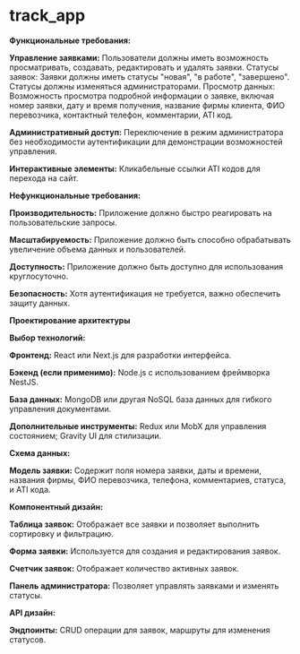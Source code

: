 # track_app

**Функциональные требования:**

**Управление заявками:** Пользователи должны иметь возможность просматривать, создавать, редактировать и удалять заявки.
Статусы заявок: Заявки должны иметь статусы "новая", "в работе", "завершено". Статусы должны изменяться администраторами.
Просмотр данных: Возможность просмотра подробной информации о заявке, включая номер заявки, дату и время получения, название фирмы клиента, ФИО перевозчика, контактный телефон, комментарии, ATI код.

**Административный доступ:** Переключение в режим администратора без необходимости аутентификации для демонстрации возможностей управления.

**Интерактивные элементы:** Кликабельные ссылки ATI кодов для перехода на сайт.

**Нефункциональные требования:**

**Производительность:** Приложение должно быстро реагировать на пользовательские запросы.

**Масштабируемость:** Приложение должно быть способно обрабатывать увеличение объема данных и пользователей.

**Доступность:** Приложение должно быть доступно для использования круглосуточно.

**Безопасность:** Хотя аутентификация не требуется, важно обеспечить защиту данных.

**Проектирование архитектуры**

**Выбор технологий:**

**Фронтенд:** React или Next.js для разработки интерфейса.

**Бэкенд (если применимо):** Node.js с использованием фреймворка NestJS.

**База данных:** MongoDB или другая NoSQL база данных для гибкого управления документами.

**Дополнительные инструменты:** Redux или MobX для управления состоянием; Gravity UI для стилизации.

**Схема данных:**

**Модель заявки:** Содержит поля номера заявки, даты и времени, названия фирмы, ФИО перевозчика, телефона, комментариев, статуса, и ATI кода.

**Компонентный дизайн:**

**Таблица заявок:** Отображает все заявки и позволяет выполнить сортировку и фильтрацию.

**Форма заявки:** Используется для создания и редактирования заявок.

**Счетчик заявок:** Отображает количество активных заявок.

**Панель администратора:** Позволяет управлять заявками и изменять статусы.

**API дизайн:**

**Эндпоинты:** CRUD операции для заявок, маршруты для изменения статусов.
